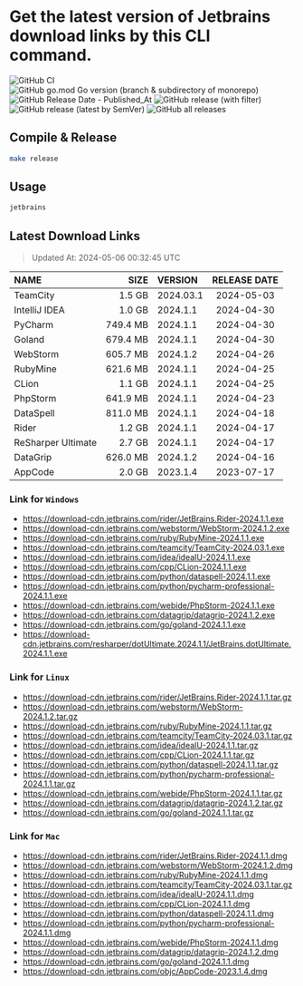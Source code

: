 # Get the latest version of Jetbrains download links by this CLI command.

![GitHub CI](https://github.com/designinlife/jetbrains/actions/workflows/ci.yml/badge.svg)
![GitHub go.mod Go version (branch & subdirectory of monorepo)](https://img.shields.io/github/go-mod/go-version/designinlife/jetbrains/master)
![GitHub Release Date - Published_At](https://img.shields.io/github/release-date/designinlife/jetbrains)
![GitHub release (with filter)](https://img.shields.io/github/v/release/designinlife/jetbrains)
![GitHub release (latest by SemVer)](https://img.shields.io/github/downloads/designinlife/jetbrains/v1.1.10/total)
![GitHub all releases](https://img.shields.io/github/downloads/designinlife/jetbrains/total)

## Compile & Release

```bash
make release
```

## Usage

```bash
jetbrains
```

## Latest Download Links

> Updated At: 2024-05-06 00:32:45 UTC

| NAME | SIZE | VERSION | RELEASE DATE |
| :-- | --: | :-- | :--: |
| TeamCity | 1.5 GB | 2024.03.1 | 2024-05-03 |
| IntelliJ IDEA | 1.0 GB | 2024.1.1 | 2024-04-30 |
| PyCharm | 749.4 MB | 2024.1.1 | 2024-04-30 |
| Goland | 679.4 MB | 2024.1.1 | 2024-04-30 |
| WebStorm | 605.7 MB | 2024.1.2 | 2024-04-26 |
| RubyMine | 621.6 MB | 2024.1.1 | 2024-04-25 |
| CLion | 1.1 GB | 2024.1.1 | 2024-04-25 |
| PhpStorm | 641.9 MB | 2024.1.1 | 2024-04-23 |
| DataSpell | 811.0 MB | 2024.1.1 | 2024-04-18 |
| Rider | 1.2 GB | 2024.1.1 | 2024-04-17 |
| ReSharper Ultimate | 2.7 GB | 2024.1.1 | 2024-04-17 |
| DataGrip | 626.0 MB | 2024.1.2 | 2024-04-16 |
| AppCode | 2.0 GB | 2023.1.4 | 2023-07-17 |

### Link for `Windows`

* <https://download-cdn.jetbrains.com/rider/JetBrains.Rider-2024.1.1.exe>
* <https://download-cdn.jetbrains.com/webstorm/WebStorm-2024.1.2.exe>
* <https://download-cdn.jetbrains.com/ruby/RubyMine-2024.1.1.exe>
* <https://download-cdn.jetbrains.com/teamcity/TeamCity-2024.03.1.exe>
* <https://download-cdn.jetbrains.com/idea/ideaIU-2024.1.1.exe>
* <https://download-cdn.jetbrains.com/cpp/CLion-2024.1.1.exe>
* <https://download-cdn.jetbrains.com/python/dataspell-2024.1.1.exe>
* <https://download-cdn.jetbrains.com/python/pycharm-professional-2024.1.1.exe>
* <https://download-cdn.jetbrains.com/webide/PhpStorm-2024.1.1.exe>
* <https://download-cdn.jetbrains.com/datagrip/datagrip-2024.1.2.exe>
* <https://download-cdn.jetbrains.com/go/goland-2024.1.1.exe>
* <https://download-cdn.jetbrains.com/resharper/dotUltimate.2024.1.1/JetBrains.dotUltimate.2024.1.1.exe>

### Link for `Linux`

* <https://download-cdn.jetbrains.com/rider/JetBrains.Rider-2024.1.1.tar.gz>
* <https://download-cdn.jetbrains.com/webstorm/WebStorm-2024.1.2.tar.gz>
* <https://download-cdn.jetbrains.com/ruby/RubyMine-2024.1.1.tar.gz>
* <https://download-cdn.jetbrains.com/teamcity/TeamCity-2024.03.1.tar.gz>
* <https://download-cdn.jetbrains.com/idea/ideaIU-2024.1.1.tar.gz>
* <https://download-cdn.jetbrains.com/cpp/CLion-2024.1.1.tar.gz>
* <https://download-cdn.jetbrains.com/python/dataspell-2024.1.1.tar.gz>
* <https://download-cdn.jetbrains.com/python/pycharm-professional-2024.1.1.tar.gz>
* <https://download-cdn.jetbrains.com/webide/PhpStorm-2024.1.1.tar.gz>
* <https://download-cdn.jetbrains.com/datagrip/datagrip-2024.1.2.tar.gz>
* <https://download-cdn.jetbrains.com/go/goland-2024.1.1.tar.gz>

### Link for `Mac`

* <https://download-cdn.jetbrains.com/rider/JetBrains.Rider-2024.1.1.dmg>
* <https://download-cdn.jetbrains.com/webstorm/WebStorm-2024.1.2.dmg>
* <https://download-cdn.jetbrains.com/ruby/RubyMine-2024.1.1.dmg>
* <https://download-cdn.jetbrains.com/teamcity/TeamCity-2024.03.1.tar.gz>
* <https://download-cdn.jetbrains.com/idea/ideaIU-2024.1.1.dmg>
* <https://download-cdn.jetbrains.com/cpp/CLion-2024.1.1.dmg>
* <https://download-cdn.jetbrains.com/python/dataspell-2024.1.1.dmg>
* <https://download-cdn.jetbrains.com/python/pycharm-professional-2024.1.1.dmg>
* <https://download-cdn.jetbrains.com/webide/PhpStorm-2024.1.1.dmg>
* <https://download-cdn.jetbrains.com/datagrip/datagrip-2024.1.2.dmg>
* <https://download-cdn.jetbrains.com/go/goland-2024.1.1.dmg>
* <https://download-cdn.jetbrains.com/objc/AppCode-2023.1.4.dmg>
